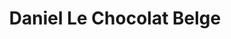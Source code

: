 ---
title: "Daniel Le Chocolat Belge"
url: /port-coquitlam/daniel-le-chocolat-belge/
shop: chocolate
---